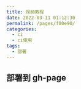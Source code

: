 ```yaml
---
title: 视频教程
date: 2022-03-11 01:12:30
permalink: /pages/f00e90/
categories:
  - ci
  - ci使用
tags:
  - 部署
---
```

## 部署到 gh-page

<DPlayer :src="dplayer" />

<script>
export default {
  data() {
    return {
      dplayer: {
        video: {
          url: "https://dl.u2sb.com/api/v3/file/source/62/%E9%83%A8%E7%BD%B2%E5%88%B0gh-page.mp4?sign=jP9BatO2uJWzcdSQUoxnGz4c8MlfrrMGevMcEuBuHNg%3D%3A0",
        },
      },
    };
  },
};
</script>
